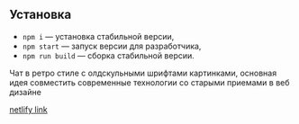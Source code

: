 ## Установка

- `npm i` — установка стабильной версии,
- `npm start` — запуск версии для разработчика,
- `npm run build` — сборка стабильной версии.

Чат в ретро стиле с олдскульными шрифтами картинками, основная идея совместить современные технологии со старыми приемами в веб дизайне


[netlify link](https://ilyakaverinchat.netlify.app/)